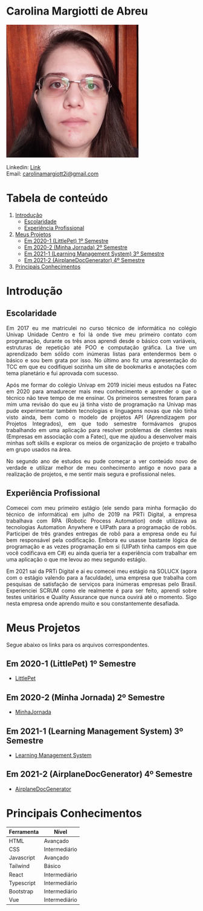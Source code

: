 # Carolina Margiotti de Abreu
<img alt="foto minha" src="./imagens/eu.jpg" height="350">    

Linkedin: [Link](https://www.linkedin.com/in/carolina-margiotti-703897193/) \
Email: carolinamargiott2i@gmail.com

# Tabela de conteúdo
1. [Introdução](#introdução)
    - [Escolaridade](#escolaridade)
    - [Experiência Profissional](#experiência-profissional)
2. [Meus Projetos](#meus-projetos)
    - [Em 2020-1 (LittlePet) 1º Semestre](#em-2020-1-littlepet-1º-semestre)
    - [Em 2020-2 (Minha Jornada) 2º Semestre](#em-2020-2-minha-jornada-2º-semestre)
    - [Em 2021-1 (Learning Management System) 3º Semestre](#em-2021-1-learning-management-system-3º-semestre)
    - [Em 2021-2 (AirplaneDocGenerator) 4º Semestre](#em-2021-2-airplanedocgenerator-4º-semestre)
 3. [Principais Conhecimentos](#principais-conhecimentos)


# Introdução

## Escolaridade
<p align="justify">
Em 2017 eu me matriculei no curso técnico de informática no colégio Univap Unidade Centro e foi lá onde tive meu primeiro contato com programação, durante os três anos aprendi desde o básico com variáveis, estruturas de repetição até POO e computação gráfica. La tive um aprendizado bem sólido com inúmeras listas para entendermos bem o básico e sou bem grata por isso. No último ano fiz uma apresentação do TCC em que eu codifiquei sozinha um site de bookmarks e anotações com tema planetário e fui aprovada com sucesso.
</p>
<p align="justify">
Após me formar do colégio Univap em 2019 iniciei meus estudos na Fatec em 2020 para amadurecer mais meu conhecimento e aprender o que o técnico não teve tempo de me ensinar. Os primeiros semestres foram para mim uma revisão do que eu já tinha visto de programação na Univap mas pude experimentar também tecnologias e linguagens novas que não tinha visto ainda, bem como o modelo de projetos API (Aprendizagem por Projetos Integrados), em que todo semestre formávamos grupos trabalhando em uma aplicação para resolver problemas de clientes reais (Empresas em associação com a Fatec), que me ajudou a desenvolver mais minhas soft skills e explorar os meios de organização de projeto e trabalho em grupo usados na área.
</p>
<p align="justify">
No segundo ano de estudos eu pude começar a ver conteúdo novo de verdade e utilizar melhor de meu conhecimento antigo e novo para a realização de projetos, e me sentir mais segura e profissional neles.
</p>

## Experiência Profissional
<p align="justify">
Comecei com meu primeiro estágio (ele sendo para minha formação do técnico de informática) em julho de 2019 na PRTi Digital, a empresa trabalhava com RPA (Robotic Process Automation) onde utilizava as tecnologias Automation Anywhere e UIPath para a programação de robôs. Participei de três grandes entregas de robô para a empresa onde eu fui bem responsável pela codificação. Embora eu usasse bastante lógica de programação e as vezes programação em si (UIPath tinha campos em que você codificava em C#) eu ainda queria ter a experiência com trabalhar em uma aplicação o que me levou ao meu segundo estágio.
</p>
<p align="justify">
Em 2021 sai da PRTi Digital e ai eu comecei meu estágio na SOLUCX (agora com o estágio valendo para a faculdade), uma empresa que trabalha com pesquisas de satisfação de serviços para inúmeras empresas pelo Brasil. Experienciei SCRUM como ele realmente é para ser feito, aprendi sobre testes unitários e Quality Assurance que nunca ouvirá até o momento. Sigo nesta empresa onde aprendo muito e sou constantemente desafiada.
</p>

# Meus Projetos
Segue abaixo os links para os arquivos correspondentes.

## Em 2020-1 (LittlePet) 1º Semestre
- [LittlePet](API1.md)

## Em 2020-2 (Minha Jornada) 2º Semestre
- [MinhaJornada](API2.md)

## Em 2021-1 (Learning Management System) 3º Semestre
- [Learning Management System](API3.md)

## Em 2021-2 (AirplaneDocGenerator) 4º Semestre
- [AirplaneDocGenerator](API4.md)

# Principais Conhecimentos

| Ferramenta | Nível |
| --------- | -------- |
| HTML | Avançado |
| CSS | Intermediário |
| Javascript | Avançado |
| Tailwind | Básico |
| React | Intermediário |
| Typescript | Intermediário |
| Bootstrap | Intermediário |
| Vue | Intermediário |
